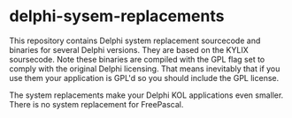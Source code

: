 # delphi-sysem-replacements

This repository contains Delphi system replacement sourcecode and binaries for several Delphi versions.
They are based on the KYLIX soursecode.
Note these binaries are compiled with the GPL flag set to comply with the original Delphi licensing.
That means inevitably that if you use them your application is GPL'd so you should include the GPL license.

The system replacements make your Delphi KOL applications even smaller.
There is no system replacement for FreePascal.
